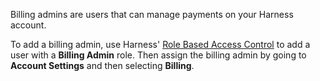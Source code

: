 Billing admins are users that can manage payments on your Harness account.

To add a billing admin, use Harness' [Role Based Access Control](/docs/platform/User-Management/add-users) to add a user with a **Billing Admin** role. Then assign the billing admin by going to **Account Settings** and then selecting **Billing**.